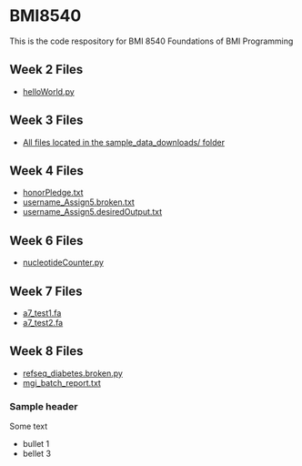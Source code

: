 # BMI8540
This is the code respository for BMI 8540 Foundations of BMI Programming
## Week 2 Files
- [helloWorld.py](helloWorld.py)

## Week 3 Files
- [All files located in the sample_data_downloads/ folder](sample_data_downloads/)

## Week 4 Files
- [honorPledge.txt](honorPledge.txt)
- [username_Assign5.broken.txt](username_Assign5.broken.txt)
- [username_Assign5.desiredOutput.txt](username_Assign5.desiredOutput.txt)

## Week 6 Files
- [nucleotideCounter.py](nucleotideCounter.py)

## Week 7 Files
- [a7_test1.fa](a7_test1.fa)
- [a7_test2.fa](a7_test2.fa)

## Week 8 Files
- [refseq_diabetes.broken.py](refseq_diabetes.broken.py)
- [mgi_batch_report.txt](mgi_batch_report.txt)


### Sample header
Some text
- bullet 1
- bellet 3
